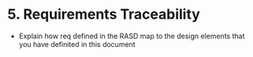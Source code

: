 # 5. Requirements Traceability

- Explain how req defined in the RASD map to the design elements that you have definited in this document